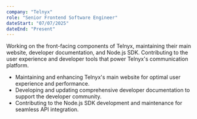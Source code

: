 ```yaml
---
company: "Telnyx"
role: "Senior Frontend Software Engineer"
dateStart: "07/07/2025"
dateEnd: "Present"
---
```


Working on the front-facing components of Telnyx, maintaining their main website, developer documentation, and Node.js SDK. Contributing to the user experience and developer tools that power Telnyx's communication platform.

- Maintaining and enhancing Telnyx's main website for optimal user experience and performance.
- Developing and updating comprehensive developer documentation to support the developer community.
- Contributing to the Node.js SDK development and maintenance for seamless API integration.
